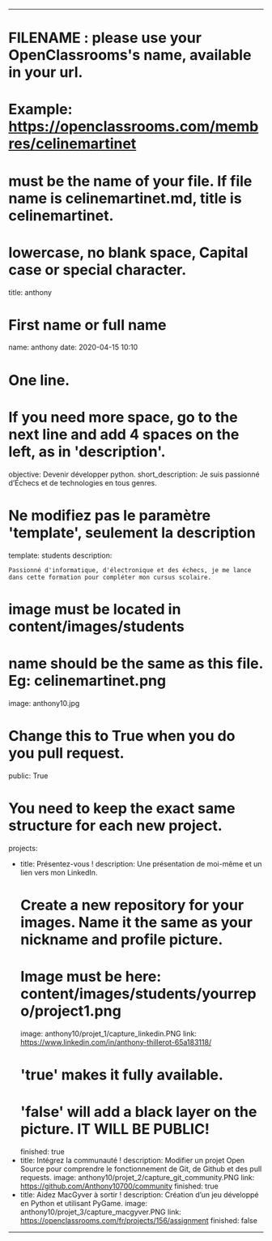 ---

# FILENAME : please use your OpenClassrooms's name, available in your url.
# Example: https://openclassrooms.com/membres/celinemartinet
# must be the name of your file. If file name is celinemartinet.md, title is celinemartinet.
# lowercase, no blank space, Capital case or special character.
title: anthony 

# First name or full name
name: anthony
date: 2020-04-15 10:10

# One line.
# If you need more space, go to the next line and add 4 spaces on the left, as in 'description'.
objective: Devenir développer python.
short_description: Je suis passionné d’Échecs et de technologies en tous genres. 

# Ne modifiez pas le paramètre 'template', seulement la description
template: students
description:

    Passionné d'informatique, d'électronique et des échecs, je me lance dans cette formation pour compléter mon cursus scolaire.

# image must be located in content/images/students
# name should be the same as this file. Eg: celinemartinet.png
image: anthony10.jpg

# Change this to True when you do you pull request.
public: True

# You need to keep the exact same structure for each new project.
projects:
  - title: Présentez-vous !
    description: Une présentation de moi-même et un lien vers mon LinkedIn.
    # Create a new repository for your images. Name it the same as your nickname and profile picture.
    # Image must be here: content/images/students/yourrepo/project1.png
    image: anthony10/projet_1/capture_linkedin.PNG
    link: https://www.linkedin.com/in/anthony-thillerot-65a183118/
    # 'true' makes it fully available.
    # 'false' will add a black layer on the picture. IT WILL BE PUBLIC!
    finished: true
  - title: Intégrez la communauté !
    description: Modifier un projet Open Source pour comprendre le fonctionnement de Git, de Github et des pull requests. 
    image: anthony10/projet_2/capture_git_community.PNG
    link: https://github.com/Anthony10700/community
    finished: true
  - title: Aidez MacGyver à sortir !
    description: Création d’un jeu développé en Python et utilisant PyGame.
    image: anthony10/projet_3/capture_macgyver.PNG
    link: https://openclassrooms.com/fr/projects/156/assignment
    finished: false
---